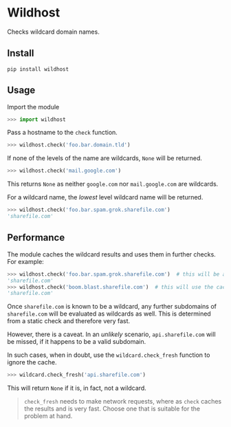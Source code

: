 # Wildhost
Checks wildcard domain names.

## Install
```
pip install wildhost
```

## Usage
Import the module

```python
>>> import wildhost
```
Pass a hostname to the `check` function.

```python
>>> wildhost.check('foo.bar.domain.tld')
```

If none of the levels of the name are wildcards, `None` will be returned.
```python
>>> wildhost.check('mail.google.com')
```

This returns `None` as neither `google.com` nor `mail.google.com` are wildcards.

For a wildcard name, the _lowest_ level wildcard name will be returned.
```python
>>> wildhost.check('foo.bar.spam.grok.sharefile.com')
'sharefile.com'
```

## Performance
The module caches the wildcard results and uses them in further checks. For example:

```python
>>> wildhost.check('foo.bar.spam.grok.sharefile.com')  # this will be a fresh check
'sharefile.com'
>>> wildhost.check('boom.blast.sharefile.com')  # this will use the cache
'sharefile.com'
```

Once `sharefile.com` is known to be a wildcard, any further subdomains of `sharefile.com` will be evaluated as wildcards as well. This is determined from a static check and therefore very fast.

However, there is a caveat. In an _unlikely_ scenario, `api.sharefile.com` will be missed, if it happens to be a valid subdomain.

In such cases, when in doubt, use the `wildcard.check_fresh` function to ignore the cache.
```python
>>> wildcard.check_fresh('api.sharefile.com')
```

This will return `None` if it is, in fact, not a wildcard.

> `check_fresh` needs to make network requests, where as `check` caches the results and is very fast. Choose one that is suitable for the problem at hand.
